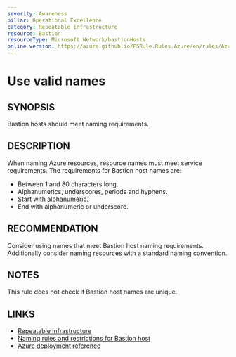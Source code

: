 ```yaml
---
severity: Awareness
pillar: Operational Excellence
category: Repeatable infrastructure
resource: Bastion
resourceType: Microsoft.Network/bastionHosts
online version: https://azure.github.io/PSRule.Rules.Azure/en/rules/Azure.Bastion.Name/
---
```


# Use valid names

## SYNOPSIS

Bastion hosts should meet naming requirements.

## DESCRIPTION

When naming Azure resources, resource names must meet service requirements.
The requirements for Bastion host names are:

- Between 1 and 80 characters long.
- Alphanumerics, underscores, periods and hyphens.
- Start with alphanumeric.
- End with alphanumeric or underscore.

## RECOMMENDATION

Consider using names that meet Bastion host naming requirements.
Additionally consider naming resources with a standard naming convention.

## NOTES

This rule does not check if Bastion host names are unique.

## LINKS

- [Repeatable infrastructure](https://learn.microsoft.com/azure/architecture/framework/devops/automation-infrastructure)
- [Naming rules and restrictions for Bastion host](https://learn.microsoft.com/azure/azure-resource-manager/management/resource-name-rules#microsoftnetwork)
- [Azure deployment reference](https://learn.microsoft.com/azure/templates/microsoft.network/bastionhosts)
